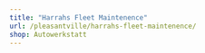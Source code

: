 ```yaml
---
title: "Harrahs Fleet Maintenence"
url: /pleasantville/harrahs-fleet-maintenence/
shop: Autowerkstatt
---
```


